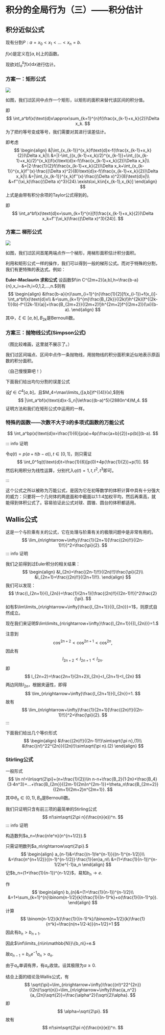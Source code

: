 # 积分的全局行为（三）——积分估计

## 积分近似公式

现有分割$P:a=x_0<x_1<...<x_n=b.$

$f(x)$是定义在$[a,b]$上的函数。

现欲对$\int_a^bf(x)\text{d}x$进行估计。

### 方案一：矩形公式

![](./images/矩形公式.png)

如图，我们过区间中点作一个矩形，以矩形的面积来替代该区间的积分值。

即
$$
\int_a^bf(x)\text{d}x\approx\sum_{k=1}^{n}f(\frac{x_{k-1}+x_k}{2})\Delta x_k.
$$
为了把约等号变成等号，我们需要对其进行误差估计。

即考虑
$$
\begin{align}
&|\int_{x_{k-1}}^{x_k}f\text{d}x-f(\frac{x_{k-1}+x_k}{2})\Delta x_k|\\
&=|(-\int_{(x_{k-1}+x_k)/2}^{x_{k-1}}+\int_{(x_{k-1}+x_k)/2}^{x_k})f(x)\text{d}x-f(\frac{x_{k-1}+x_k}{2})\Delta x_k|\\
&=|2·\frac{1}{2}f(\frac{x_{k-1}+x_k}{2})\Delta x_k+\int_{x_{k-1}}^{x_k}f''(x)·\frac{(\Delta x)^2}{8}\text{d}x-f(\frac{x_{k-1}+x_k}{2})\Delta x_k|\\
&=|\int_{x_{k-1}}^{x_k}f''(x)·\frac{(\Delta x)^2}{8}\text{d}x|\\
&=f''(\xi_k)\frac{(\Delta x)^3}{24}.\exists\xi_k\in[x_{k-1},x_{k}]
\end{align}
$$
上式是由带有积分余项的Taylor公式得到的。

即
$$
\int_a^bf(x)\text{d}x=\sum_{k=1}^{n}[f(\frac{x_{k-1}+x_k}{2})\Delta x_k+f''(\xi_k)\frac{(\Delta x)^3}{24}].
$$

### 方案二 梯形公式



![](./images/梯形公式.png)

如图，我们过区间首尾两端点作一个梯形，用梯形面积估计积分面积。

利用和矩形公式一样的操作，我们可以得到一般的梯形公式。而对于特殊的分割，我们有更特殊的表达式。例如：

**Euler-Maclaurin 求和公式** 设函数$f\in C^{2m+2}[a,b],h=\frac{b-a}{n},x_i=a+ih,i=0,1,2,...,n.$则有
$$
\begin{align}
&\frac{b-a}{n}\sum_{i=1}^{n}\frac{1}{2}[f(x_{i-1})+f(x_i)]-\int_a^bf(x)\text{d}x\\
&=\sum_{k=1}^{m}\frac{B_{2k}}{(2k)!}h^{2k}[f^{(2k-1)}(b)-f^{(2k-1)}(a)]+\frac{B_{2m+2}}{(2m+2)!}h^{2m+2}f^{(2m+2)}(\xi)(b-a).
\end{align}
$$
其中，$\xi\in[a,b],B_{2k}$是Bernoulli数。

### 方案三：抛物线公式(Simpson公式)

（图比较难画，这里就不展示了。）

我们过区间端点、区间中点作一条抛物线，用抛物线的积分面积来近似地表示原函数的积分面积。

（自己慢慢算吧！）

下面我们给出均匀分割的误差公式

设$f\in C^4[a,b]$，且$M_4=\max\limits_{[a,b]}f^{(4)}(x),$则有
$$
|\int_a^bf(x)\text{d}x-S_n|\le\frac{(b-a)^5}{2880n^4}M_4.
$$
证明方法和我们在矩形公式中运用的一样。

### 特殊的函数——次数不大于3的多项式函数的万能公式

$$
\int_a^bp(x)\text{d}x=\frac{1}{6}[p(a)+4p(\frac{a+b}{2})+p(b)](b-a).
$$

::: info 证明

令$q(t)=p(a+t(b-a)),t\in[0,1]$，则只需证
$$
\int_0^1q(t)\text{d}t=\frac{1}{6}[p(0)+4p(\frac{1}{2})+p(1)].
$$
然后利用积分为线性运算，分别代入$q(t)=1,t,t^2,t^3$即可。

:::

这个公式之所以被称为万能公式，是因为它在初等数学的体积计算中具有十分强大的威力：只要将一个几何体的两底面和中截面以1:1:4加权平均，然后再乘高，就能得到体积公式了。容易验证此公式对球、圆锥、圆台的体积都适用。

## Wallis公式

这是一个与阶乘有关的公式，它在处理与阶乘有关的极限问题中是非常有用的。
$$
\lim_{n\rightarrow+\infty}\frac{1}{2n+1}[\frac{(2n)!!}{(2n-1)!!}]^2=\frac{\pi}{2}.
$$
::: info 证明

我们之前得到过Euler积分的相关结果：
$$
\begin{align}
&I_{2n}=\frac{(2n-1)!!}{(2n)!!}\frac{\pi}{2}\\
&I_{2n+1}=\frac{(2n)!!}{(2n+1)!!}.
\end{align}
$$
我们可以发现：
$$
\frac{I_{2n+1}}{I_{2n}}=\frac{1}{2n+1}[\frac{(2n)!!}{(2n-1)!!}]^2\frac{2}{\pi}.
$$
如有$\lim\limits_{n\rightarrow+\infty}\frac{I_{2n+1}}{{I_{2n}}}=1$，则原式自然成立。

现在我们来证明$\lim\limits_{n\rightarrow+\infty}\frac{I_{2n+1}}{{I_{2n}}}=1.$

注意到
$$
\cos^{2n+2}<\cos^{2n+1}<\cos^{2n},
$$
因此有
$$
I_{2n+2}<I_{2n+1}<I_{2n}.
$$
即
$$
I_{2n+2}=\frac{2n+1}{2n+2}I_{2n}<I_{2n+1}<I_{2n}
$$
两边同除$I_{2n}$，根据夹逼性，即得
$$
\lim_{n\rightarrow+\infty}\frac{I_{2n+1}}{I_{2n}}=1.
$$
故有
$$
\lim_{n\rightarrow+\infty}\frac{1}{2n+1}[\frac{(2n)!!}{(2n-1)!!}]^2=\frac{\pi}{2}.
$$
:::

下面我们给出几个等价形式
$$
\begin{align}
&\frac{(2n)!!}{(2n-1)!!}\sim\sqrt{\pi n},(1)\\
&\frac{(n!)^22^{2n}}{(2n)!}\sim\sqrt{\pi n}.(2)
\end{align}
$$

### Stirling公式

一般形式
$$
\ln n!=\ln\sqrt{2\pi}+(n+\frac{1}{2})\ln n-n+\frac{B_2}{1·2n}+\frac{B_4}{3·4n^3}+...+\frac{B_{2m}}{(2m-1)(2m)n^{2m-1}}+\theta_n\frac{B_{2m+2}}{(2m+1)(2m+2)n^{2m+1}}.
$$
其中$\theta_n\in(0,1),B_n$是Bernoulli数。

我们只证明只含有前三项的最简单的Stirling公式
$$
n!\sim\sqrt{2\pi n}(\frac{n}{e})^n.
$$
::: info 证明

构造数列$a_n=\frac{n!e^n}{n^{n+1/2}}.$

只需证明数列$a_n\rightarrow\sqrt{2\pi}.$
$$
\begin{align}
a_{n-1}&=\frac{(n-1)!e^{n-1}}{(n-1)^{n-1/2}}\\
&=\frac{n^{n+1/2}}{(n-1)^{n-1/2}}·\frac{1}{en}a_n\\
&=(1+\frac{1}{n-1})^{n-1/2}e^{-1}a_n
\end{align}
$$
记$b_n=(1+\frac{1}{n-1})^{n-1/2}$，易知$b_n\rightarrow e.$

作
$$
\begin{align}
b_{n}&=(1+\frac{1}{n-1})^{n-1/2}\\
&=1+\sum_{k=1}^{n}\binom{n-1/2}{k}\frac{1}{(n-1)^k}+o(\frac{1}{(n-1)^p}).
\end{align}
$$
计算
$$
\binom{n-1/2}{k}\frac{1}{(n-1)^k}/\binom{n+1/2}{k}\frac{1}{n^k}=\frac{n(n+1/2-k)}{n+1/2}>1
$$
因此有$b_n>b_{n+1}.$

因此$\inf\limits_{n\in\mathbb{N}}\{b_n\}=e.$

故$a_{n-1}=b_ne^{-1}a_n>a_n.$

由于$a_n$单调有界，有$a_n$收敛。设其极限为$\alpha\ge 0.$

结合上面的结论及Wallis公式，有
$$
\sqrt{\pi}=\lim_{n\rightarrow+\infty}\frac{(n!)^22^{2n}}{(2n)!\sqrt{n}}=\lim_{n\rightarrow+\infty}\frac{a_n^2}{a_{2n}\sqrt{2}}=\frac{\alpha^2}{\sqrt{2}\alpha}.
$$
即
$$
\alpha=\sqrt{2\pi}.
$$
故有
$$
n!\sim\sqrt{2\pi n}(\frac{n}{e})^n.
$$
